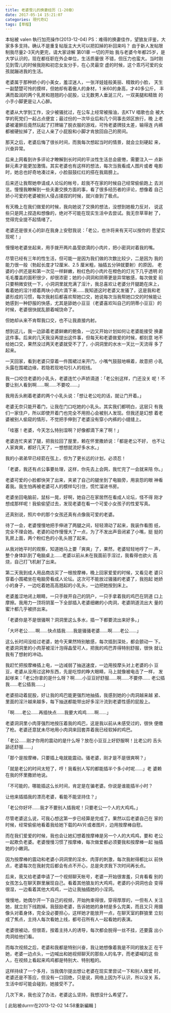 ```yaml
---
title: 老婆雪儿的换妻经历（1-20章）
date: 2017-05-14 15:21:07
categories: 現代奇幻
tags: [草榴]
---
```

本帖被 valen 執行加亮操作(2013-12-04)
PS：难得的换妻佳作，望狼友评鉴，大家多多支持。确认不是重复帖版主大大可以把扣掉的补回来吗？
                             由于新人发帖限制我尽量2-3天内更完，请大家谅解
第01章
一切的开始
      我与老婆今年都25岁，是大学认识的，现在都任职在外企单位，生活质量很
不错，但压力也蛮大。当时刚见到雪儿的时候我刚和初恋女友分手，在心灵最空
虚的时候，这个乖巧可爱的女孩就蹦进我的生活。

老婆属于那种娇小的小美女，羞涩迷人，一张洋娃娃般美丽、精致的小脸，
天生一副楚楚可怜的摸样，但她却有着傲人的身材，1 米60的身高，才40多公斤，
丰满而盈润的两个乳房和翘翘的小屁股，让无数男人垂涎三尺，一双美腿和精致
的小手小脚更是让人心醉。

老婆从大学到工作，没少被骚扰过，在公车上经常被揩油，去KTV 唱歌也会
被大学的死党们一起占点便宜；最过份的一次毕业后和几个同事去郊区旅行，晚
上老婆被灌醉后竟然玩起了打牌输了脱衣服的游戏，可怜老婆牌技太差，输得连
内裤都被硬扯掉了，还让人亲了小屁股和小脚才肯放回自己的房间。

那天之后，老婆后悔了很长时间，而我每次想起当时的情景，就会立刻硬起
来，兴奋异常。

后来上网看到许多评论才瞭解到长时间的平淡性生活总会疲倦，需要注入一
点新鲜元素才能更加激情。其实老婆也有这样的想法，每次当我看成人图片或者
电影时，她总也好奇地凑过来，小脸鼓鼓红红的搭在我肩膀上。

后来还让我帮她申请成人论坛的帐号，趁我不在家的时候自己经常偷偷跑上
去浏览。慢慢我瞭解到一些夫妻交换方面的事，看了很多经历者的评论，想像着
自己娇小可爱的老婆被别人侵占揉捏的时候，就兴奋到了极点。

有天晚上在我们做爱的时候，我向她说了交换的想法，没想到她极力反对，
说这些只是网上捏造和想像的，绝对不可能在现实生活中去尝试。我无奈草草射
了，觉得完全提不起情绪了。

老婆还是很关心的趴在我身上安慰我说：「老公，也许将来有天可以按你的
愿望实现呢！」

慢慢地老婆坐起来，用手拨开两片晶莹欲滴的小肉片，把小密洞对着我的嘴。

尽管已经有三年的性生活，但可能一是因为我们做的次数比较少，二是因为
我的能力很一般（勃起长度才12厘米、2.5 厘米粗，抽插五分钟就要射）的原因，
老婆的小屄还是和第一次见一样鲜嫩，粉红色的小肉片在橙色的灯光下几乎透明
的毛毛覆盖的面积很少，却很浓密；她的小洞洞和阴蒂更是异常敏感，每次做爱
前只要稍微安抚一下，小洞洞里就充满了淫汁，我总喜欢让老婆分开腿跪在床上，
看着她的淫汁顺着两块小肉片滴下来……我知道这时老婆又发骚了，这是我和老
婆形成的习惯，每次我射后都喜欢帮她口交，她说每次当我帮她口交的时候能让
她感到一种舒服的快感，尤其是舔她小豆豆（老婆喜欢叫自己的阴蒂小豆豆）的
时候，老婆很快就乱颤着喊饶命了。

但她却从来不肯帮我口交，也不让我直接内射。

想到这儿，我一边舔着老婆鲜嫩的鲍鱼，一边又开始计划如何让老婆能接受
换妻这件事。后来的几天我没再提出这件事，但每天和老婆做爱的时候，都刻意
地不给她口交，果然没过两天老婆就受不了了，小洞洞里的水水一天比一天流得
多了起来。

一天回家，看到老婆只穿着一件围裙过来开门，小嘴气鼓鼓地噘着，故意把
小乳头露在围裙边缘，若隐若现地勾引人的视线。

我一口咬住老婆的小乳头，老婆连忙小声娇滴道：「老公别这样，门还没关
呢！不要让别人看到啊……啊……不要咬……」

我用舌头刷着老婆的两个小乳头说：「想让老公吃的话，就让门开着。」

老婆无奈只能开着门，让我在门口吃她的小乳头。其实我们都明白，这层只
有我们一家住户，所以即使开着门也完全不用担心会被别人发现。但我还是幻想
着老婆被别人偷窥的情形，不觉把手伸到了老婆没有穿小内裤的小缝缝上。

「哇塞！老婆，今天怎么特别湿啊？好像都滴下来了啊！」

老婆连忙夹紧了腿，把我拉回了屋里，赖在怀里撒娇说：「都是老公不好，
也不让人家爽爽，都好几天了，一想想就流好多水水。」

我的小弟弟早已经箭在弦上，但为了更长远的计划，必须忍！

「老婆，我还有点公事要处理，这样，你先去上会网，我忙完了一会就来陪
你。」

老婆可爱的小脸都快哭了出来，夹紧了自己的腿坐到了电脑旁，用哀怨的眼
神看着我。我生怕再被老婆可人的模样勾引住，慌忙溜进书房。

老婆坐回电脑前，鼠标一晃，好啊，她自己在家居然在看成人论坛，怪不得
刚才想成那样呢！我偷偷望过去，发现老婆在看一个可爱小女孩子的性爱写真。

还真别说，照片中的那个女孩还真有点像我可爱的老婆。

待了一会，老婆慢慢地把手伸进了两腿之间，轻轻滑动了起来，我装作看图
纸，完全不理会她。老婆的动作慢慢大了一点，为了不发出声音闭紧了小嘴，挺
挺的乳房上面，两个粉红色的小乳头翘了起来。

从我对她平时的观察，知道她马上要「爽爽」了，果然，老婆轻轻地哼了一
声，整个身体趴到了电脑桌上……老婆以前从未在我面前手淫过，我看得也欲火
高烧，自己打飞机射了出来。

第二天我到成人用品商店买了一根按摩棒，晚上回家爱爱的时候，又看见老
婆只穿着小围裙坐在电脑旁看成人论坛。这次可不能放过骚骚的老婆了，我抱起
她娇小的身子，一边吃着她高高翘起的小乳头，一边把她按到床上。

老婆羞涩地闭上眼睛，一只手拨开自己的阴户，一只手拿着我的鸡巴在阴道
口上摩擦。我用力一顶将阴茎一下全部插入老婆细嫩的小肉洞，老婆阴道流出大
量的蜜汁都几乎被挤出来。

「老婆你是不是很骚啊？洞洞里这么多水，插一下都要流出来好多。」

「大坏老公……啊……快点插我……我是骚骚老婆……啊……老公……」

这么长时间没给过老婆，她今天果然特别敏感，每次插到深处，都会颤动一
下。老婆洞洞里的小肉芽被淫汁泡得晶莹可人，把我的鸡巴弄得特别舒服，很快
就让我有了想射的冲动。

我赶忙把按摩棒插上电，一边减弱了抽送速度，一边用按摩头对上老婆的小
豆豆，老婆从没用过这种东西，先是吃惊的睁大眼睛，马上就像被电击了一样，
发起嗲来：「老公你拿的是什么呀？啊……小豆豆好舒服……啊……不要停……
老公插我……老公插我……」

老婆扭动着屁股，好让我的鸡巴能更强烈地抽插，我感到她的小肉洞越来越
紧、里面的淫汁越来越多，每下抽送都能带出好多淫汁流到老婆性感的屁股上。

「啊……老公……再插快点……我要大鸡鸡……啊……」

老婆洞洞里小肉芽强烈地按压着我的鸡巴，这是我以前从未感受过的，很快
便缴了枪。老婆还意犹未尽地用小肉洞来回套弄着我已经软掉的鸡巴。

「老公……刚才你用的震动的是什么呀？放在小豆豆上好舒服啊！比老公的
舌头舔还舒服……」

「那个是按摩棒，只要插上电就能震动。骚老婆，刚才是不是很爽啊？」

「就是老公的时间太短了，哼！我看别人写的都能插半个多小时呢……」老
婆赖在我的怀里撒娇地说。

「不可能的，哪能插这么长时间，肯定是在骗老婆。你说是谁能插半小时？

让他来插插我的漂亮老婆，看能不能坚持住？」

「老公你好坏……我才不要别人插我呢！只要老公一个人的大鸡鸡。」

尽管老婆这么说，可我心想这第一步已经算是完成了。果然以后老婆自己在
家的时候，经常偷偷地看着我给她下载的AV片或者图片，边用按摩棒自慰。

而在我们爱爱的时候，我也会让她幻想着按摩棒是另一个人的大鸡鸡，要和
老公一起欺负老婆。老婆慢慢习惯了按摩棒，每次做爱都必须要我和按摩棒一起
抽插她的小嫩洞。

因为按摩棒的震动和老婆小洞洞里的淫水、肉芽的刺激，每次我射得都比以
前快点，老婆每次在我射完后都会有点不开心，总是央求我下次时间再长点。

后来，我又给老婆申请了一个视频聊天帐号，老婆一开始很害羞，只肯看看
别的女孩怎么在聊天群里展现自己。看着其他狼友的大鸡鸡，老婆的小洞洞也会
变得很湿，一边看着其他大鸡鸡，一边让我抽插她的小淫洞。

慢慢地，她偶尔开一下自己的视频，开始拘束得很，穿得厚厚的，一但有人
关注她，就立刻下线跑掉。我鼓励老婆，告诉她她的身材是多么完美，而且又只
用摄像头对着身体，完全没必要担心，这样她才能放开一点，在聊天室的群狼里
立刻成了焦点，主持人每次看她上线，都号召所有人一起看她的表演。

老婆很被动，但很乖，按着主持人的诱导，每次都会脱得一丝不挂，还要露
出小肉洞给他们看。

而每次视频之后，老婆和我都是特别兴奋，我让她想像着我是不同的狼友正
在干她，老婆一边点头，一边喊出和她视频聊天的那些人的名字，而老婆喊的这
些人，在视频上看起来鸡鸡都是特别大、特别粗的。

这样持续了一个多月，当我偶尔提出想让老婆在现实里尝试一下和别人做爱
时，老婆还是不答应，但没有一口回绝，只是说，网络上因为不认识，所以没关
系，生活中却可能会碰到，她接受不了。

几次下来，我也没了办法，老婆这么坚持，我想没什么希望了。


[ 此貼被durrrr在2013-12-02 14:58重新編輯 ]